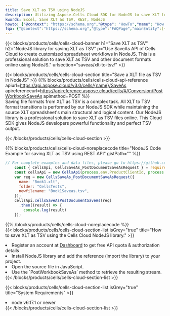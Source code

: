 ```yaml
---
title: Save XLT as TSV using NodeJS 
description: Utilizing Aspose.Cells Cloud SDK for NodeJS to save XLT format file as TSV format file. 
kwords: Excel, Save XLT as TSV, REST, NodeJS
howto: {"@context": "https://schema.org","@type": "HowTo","name": "How to save XLT as TSV using the Cells Cloud NodeJS library.","description": "How to save XLT as TSV using the Cells Cloud NodeJS library.","image": {"@type": "ImageObject"},"url": "/nodejs/saveas/xlt-to-tsv/","step": [{ "@type": "HowToStep","name": "How to save XLT as TSV using the Cells Cloud NodeJS library. step 1", "image": {"@type": "ImageObject",},"url": "/nodejs/saveas/xlt-to-tsv/","text": "Register an account at <a href='https://dashboard.aspose.cloud/'>Dashboard</a> to get free API quota & authorization details",},{ "@type": "HowToStep","name": "How to save XLT as TSV using the Cells Cloud NodeJS library. step 1", "image": {"@type": "ImageObject",},"url": "/nodejs/saveas/xlt-to-tsv/","text": "Install NodeJS library and add the reference (import the library) to your project.",},{ "@type": "HowToStep","name": "How to save XLT as TSV using the Cells Cloud NodeJS library. step 1", "image": {"@type": "ImageObject",},"url": "/nodejs/saveas/xlt-to-tsv/","text": "Open the source file in JavaScript.",},{ "@type": "HowToStep","name": "How to save XLT as TSV using the Cells Cloud NodeJS library. step 1", "image": {"@type": "ImageObject",},"url": "/nodejs/saveas/xlt-to-tsv/","text": "Use the `PostWorkbookSaveAs` method to retrieve the resulting stream.",}, ],"supply": {"@type": "HowToSupply","name": "document"},"tool": [{"@type": "HowToTool","name": "Visual Studio, Visual Studio Code, WebStorm"},{"@type": "HowToTool","name": "Aspose Cells"}],"totalTime": "PT6M"}
fqa: {"@context":"https://schema.org","@type":"FAQPage","mainEntity":[{"@type":"Question","name":"Why save file as other formats file in C# using REST API?","acceptedAnswer":{"@type":"Answer","text":"Documents are encoded in many ways, and some files may be incompatible with the software you use. To open and read such files, just save them as appropriate file formats.<br/><ol><li>Install .NET SDK and add the reference (import the library) to your project.</li><li>Open the source file in C# using REST API.</li><li>Call the PostWorkbookSaveAsRequest() method, passing an output filename with required extension.</li><li>Get the result of save as a separate file.</li></ol>"}},{"@type":"Question","name":"What file formats can I save as with your C# library?","acceptedAnswer":{"@type":"Answer","text":"We support a variety of file formats for conversion using .NET library, including XLSX, Excel, xls , PDF, CSV, HTML, Markdown, XML, PNG, JPG, TIFF, Json, TXT and many more."}},{"@type":"Question","name":"What is the maximum allowed file size for conversion using this .NET library?","acceptedAnswer":{"@type":"Answer","text":"There are no file size limits for format conversions using .NET library."}}]}
---
```



{{< blocks/products/cells/cells-cloud-banner h1="Save XLT as TSV" h2="NodeJS library for saving XLT as TSV" p="Use SaveAs API of Cells Cloud to create customized spreadsheet workflows in NodeJS. This is a professional solution to save XLT as TSV and other document formats online using NodeJS." urlsection="saveas/xlt-to-tsv/" >}}

{{< blocks/products/cells/cells-cloud-section  title="Save a XLT file as TSV in NodeJS" >}}
{{% blocks/products/cells/cells-cloud-api-reference  apiurl=https://api.aspose.cloud/v3.0/cells/{name}/SaveAs  apireferenceurl=https://apireference.aspose.cloud/cells/#/Conversion/PostWorkbookSaveAs  apimethod=POST %}}
<br/>
Saving file formats from XLT as TSV is a complex task. All XLT to TSV format transitions is performed by our NodeJS SDK while maintaining the source XLT spreadsheet's main structural and logical content. Our NodeJS library is a professional solution to save XLT as TSV files online. This Cloud SDK gives NodeJS developers powerful functionality and perfect TSV output.

{{< /blocks/products/cells/cells-cloud-section >}}

{{% blocks/products/cells/cells-cloud-noreplacecode title="NodeJS Code Example for saving XLT as TSV using REST API" gistPath="" %}}
  
```js
// For complete examples and data files, please go to https://github.com/aspose-cells-cloud/aspose-cells-cloud-node/
    const { CellsApi, CellsSaveAs_PostDocumentSaveAsRequest } = require("asposecellscloud");
    const cellsApi = new CellsApi(process.env.ProductClientId, process.env.ProductClientSecret);
    var req = new CellsSaveAs_PostDocumentSaveAsRequest({
      name: "Book1.xlt",
      folder: "CellsTests",
      newfilename: "Book1Saveas.tsv",
    });
    cellsApi.cellsSaveAsPostDocumentSaveAs(req)
      .then((result) => {
        console.log(result)
    });
```
  
{{% /blocks/products/cells/cells-cloud-noreplacecode  %}}
<br/>
{{< blocks/products/cells/cells-cloud-section-list isGrey="true"  title="How to save XLT as TSV using the Cells Cloud NodeJS library." >}}
<li>Register an account at <a href="https://dashboard.aspose.cloud/">Dashboard</a> to get free API quota & authorization details</li>
<li>Install NodeJS library and add the reference (import the library) to your project.</li>
<li>Open the source file in JavaScript.</li>
<li>Use the `PostWorkbookSaveAs` method to retrieve the resulting stream.</li>
{{< /blocks/products/cells/cells-cloud-section-list >}}

{{< blocks/products/cells/cells-cloud-section-list isGrey="true"  title="System Requirements" >}}
<li>node v6.17.1 or newer</li>
{{< /blocks/products/cells/cells-cloud-section-list >}}
